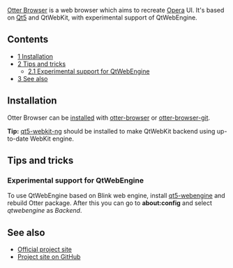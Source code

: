 [Otter Browser](http://otter-browser.org) is a web browser which aims to recreate [Opera](/index.php/Opera "Opera") UI. It's based on [Qt5](/index.php/Qt "Qt") and QtWebKit, with experimental support of QtWebEngine.

## Contents

*   [1 Installation](#Installation)
*   [2 Tips and tricks](#Tips_and_tricks)
    *   [2.1 Experimental support for QtWebEngine](#Experimental_support_for_QtWebEngine)
*   [3 See also](#See_also)

## Installation

Otter Browser can be [installed](/index.php/Installed "Installed") with [otter-browser](https://aur.archlinux.org/packages/otter-browser/) or [otter-browser-git](https://aur.archlinux.org/packages/otter-browser-git/).

**Tip:** [qt5-webkit-ng](https://www.archlinux.org/packages/?name=qt5-webkit-ng) should be installed to make QtWebKit backend using up-to-date WebKit engine.

## Tips and tricks

### Experimental support for QtWebEngine

To use QtWebEngine based on Blink web engine, install [qt5-webengine](https://www.archlinux.org/packages/?name=qt5-webengine) and rebuild Otter package. After this you can go to **about:config** and select *qtwebengine* as *Backend*.

## See also

*   [Official project site](http://otter-browser.org)
*   [Project site on GitHub](http://github.com/OtterBrowser/otter-browser)